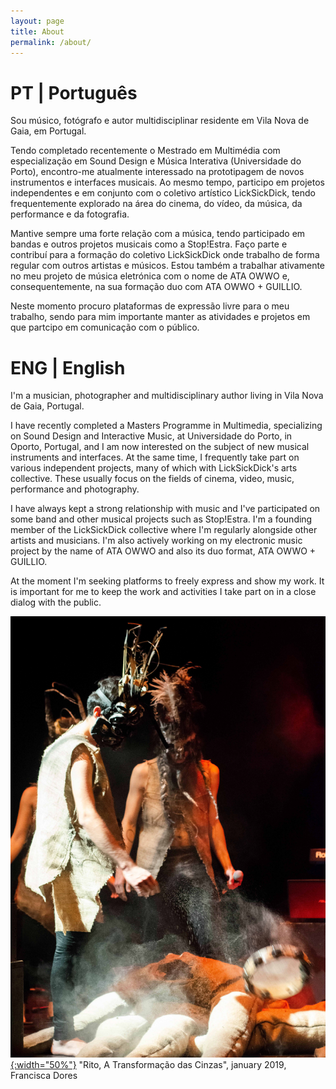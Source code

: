 ```yaml
---
layout: page
title: About
permalink: /about/
---
```

# PT | Português
Sou músico, fotógrafo e autor multidisciplinar residente em Vila Nova de Gaia, em Portugal.

Tendo completado recentemente o Mestrado em Multimédia com especialização em Sound Design e Música Interativa (Universidade do Porto), encontro-me atualmente interessado na prototipagem de novos instrumentos e interfaces musicais. Ao mesmo tempo, participo em projetos independentes e em conjunto com o coletivo artístico LickSickDick, tendo frequentemente explorado na área do cinema, do vídeo,  da música, da performance e da fotografia.

Mantive sempre uma forte relação com a música, tendo participado em bandas e outros projetos musicais como a Stop!Estra. Faço parte e contribuí para a formação do coletivo LickSickDick onde trabalho de forma regular com outros artistas e músicos. Estou também a trabalhar ativamente no meu projeto de música eletrónica com o nome de ATA OWWO e, consequentemente, na sua formação duo com ATA OWWO + GUILLIO.

Neste momento procuro plataformas de expressão livre para o meu trabalho, sendo para mim importante manter as atividades e projetos em que partcipo em comunicação com o público.

# ENG | English
I'm a musician, photographer and multidisciplinary author living in Vila Nova de Gaia, Portugal.

I have recently completed a Masters Programme in Multimedia, specializing on Sound Design and Interactive Music, at Universidade do Porto, in Oporto, Portugal, and I am now interested on the subject of new musical instruments and interfaces.  At the same time, I frequently take part on various independent projects, many of which with LickSickDick's arts collective. These usually focus on the fields of cinema,  video, music, performance and photography.

I have always kept a strong relationship with music and I've participated on some band and other musical projects such as Stop!Estra. I'm a founding member of the LickSickDick collective where I'm regularly alongside other artists and musicians. I'm also actively working on my electronic music project by the name of ATA OWWO and also its duo format, ATA OWWO + GUILLIO.

At the moment I'm seeking platforms to freely express and show my work. It is important for me to keep the work and activities I take part on in a close dialog with the public.


[!["Rito, A Transformação das Cinzas", january 2019,  Francisca Dores](/assets/about/FD_2019_JAN_TransCinzas_26.jpg){:width="50%"}](/assets/about/FD_2019_JAN_TransCinzas_26.jpg)
"Rito, A Transformação das Cinzas", january 2019,  Francisca Dores
